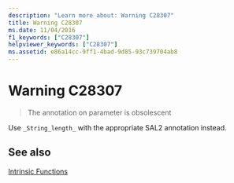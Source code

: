 ```yaml
---
description: "Learn more about: Warning C28307"
title: Warning C28307
ms.date: 11/04/2016
f1_keywords: ["C28307"]
helpviewer_keywords: ["C28307"]
ms.assetid: e86a14cc-9ff1-4bad-9d85-93c739704ab8
---
```

# Warning C28307

> The annotation on parameter is obsolescent

Use `_String_length_` with the appropriate SAL2 annotation instead.

## See also

[Intrinsic Functions](./intrinsic-functions.md)
